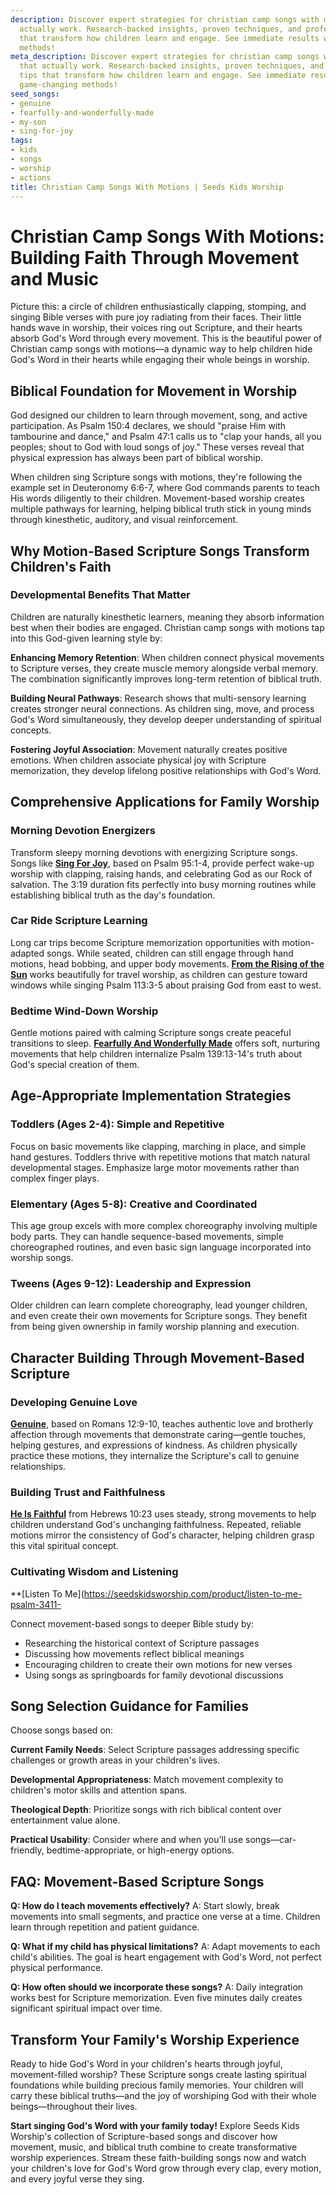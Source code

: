 ```yaml
---
description: Discover expert strategies for christian camp songs with motions that
  actually work. Research-backed insights, proven techniques, and professional tips
  that transform how children learn and engage. See immediate results with these game-changing
  methods!
meta_description: Discover expert strategies for christian camp songs with motions
  that actually work. Research-backed insights, proven techniques, and professional
  tips that transform how children learn and engage. See immediate results with these
  game-changing methods!
seed_songs:
- genuine
- fearfully-and-wonderfully-made
- my-son
- sing-for-joy
tags:
- kids
- songs
- worship
- actions
title: Christian Camp Songs With Motions | Seeds Kids Worship
---
```

# Christian Camp Songs With Motions: Building Faith Through Movement and Music

Picture this: a circle of children enthusiastically clapping, stomping, and singing Bible verses with pure joy radiating from their faces. Their little hands wave in worship, their voices ring out Scripture, and their hearts absorb God's Word through every movement. This is the beautiful power of Christian camp songs with motions—a dynamic way to help children hide God's Word in their hearts while engaging their whole beings in worship.

## Biblical Foundation for Movement in Worship

God designed our children to learn through movement, song, and active participation. As Psalm 150:4 declares, we should "praise Him with tambourine and dance," and Psalm 47:1 calls us to "clap your hands, all you peoples; shout to God with loud songs of joy." These verses reveal that physical expression has always been part of biblical worship.

When children sing Scripture songs with motions, they're following the example set in Deuteronomy 6:6-7, where God commands parents to teach His words diligently to their children. Movement-based worship creates multiple pathways for learning, helping biblical truth stick in young minds through kinesthetic, auditory, and visual reinforcement.

## Why Motion-Based Scripture Songs Transform Children's Faith

### Developmental Benefits That Matter

Children are naturally kinesthetic learners, meaning they absorb information best when their bodies are engaged. Christian camp songs with motions tap into this God-given learning style by:

**Enhancing Memory Retention**: When children connect physical movements to Scripture verses, they create muscle memory alongside verbal memory. The combination significantly improves long-term retention of biblical truth.

**Building Neural Pathways**: Research shows that multi-sensory learning creates stronger neural connections. As children sing, move, and process God's Word simultaneously, they develop deeper understanding of spiritual concepts.

**Fostering Joyful Association**: Movement naturally creates positive emotions. When children associate physical joy with Scripture memorization, they develop lifelong positive relationships with God's Word.

## Comprehensive Applications for Family Worship

### Morning Devotion Energizers

Transform sleepy morning devotions with energizing Scripture songs. Songs like **[Sing For Joy](https://seedskidsworship.com/product/sing-for-joy-psalm-951-4-3/)**, based on Psalm 95:1-4, provide perfect wake-up worship with clapping, raising hands, and celebrating God as our Rock of salvation. The 3:19 duration fits perfectly into busy morning routines while establishing biblical truth as the day's foundation.

### Car Ride Scripture Learning

Long car trips become Scripture memorization opportunities with motion-adapted songs. While seated, children can still engage through hand motions, head bobbing, and upper body movements. **[From the Rising of the Sun](https://seedskidsworship.com/product/from-the-rising-of-the-sun-psalm-1133-5/)** works beautifully for travel worship, as children can gesture toward windows while singing Psalm 113:3-5 about praising God from east to west.

### Bedtime Wind-Down Worship

Gentle motions paired with calming Scripture songs create peaceful transitions to sleep. **[Fearfully And Wonderfully Made](https://seedskidsworship.com/product/fearfully-and-wonderfully-made-psalm-13913-14/)** offers soft, nurturing movements that help children internalize Psalm 139:13-14's truth about God's special creation of them.

## Age-Appropriate Implementation Strategies

### Toddlers (Ages 2-4): Simple and Repetitive

Focus on basic movements like clapping, marching in place, and simple hand gestures. Toddlers thrive with repetitive motions that match natural developmental stages. Emphasize large motor movements rather than complex finger plays.

### Elementary (Ages 5-8): Creative and Coordinated

This age group excels with more complex choreography involving multiple body parts. They can handle sequence-based movements, simple choreographed routines, and even basic sign language incorporated into worship songs.

### Tweens (Ages 9-12): Leadership and Expression

Older children can learn complete choreography, lead younger children, and even create their own movements for Scripture songs. They benefit from being given ownership in family worship planning and execution.

## Character Building Through Movement-Based Scripture

### Developing Genuine Love

**[Genuine](https://seedskidsworship.com/product/genuine-romans-129-10-2/)**, based on Romans 12:9-10, teaches authentic love and brotherly affection through movements that demonstrate caring—gentle touches, helping gestures, and expressions of kindness. As children physically practice these motions, they internalize the Scripture's call to genuine relationships.

### Building Trust and Faithfulness

**[He Is Faithful](https://seedskidsworship.com/product/he-is-faithful-hebrews-1023/)** from Hebrews 10:23 uses steady, strong movements to help children understand God's unchanging faithfulness. Repeated, reliable motions mirror the consistency of God's character, helping children grasp this vital spiritual concept.

### Cultivating Wisdom and Listening

**[Listen To Me](https://seedskidsworship.com/product/listen-to-me-psalm-3411-

Connect movement-based songs to deeper Bible study by:

- Researching the historical context of Scripture passages
- Discussing how movements reflect biblical meanings
- Encouraging children to create their own motions for new verses
- Using songs as springboards for family devotional discussions

## Song Selection Guidance for Families

Choose songs based on:

**Current Family Needs**: Select Scripture passages addressing specific challenges or growth areas in your children's lives.

**Developmental Appropriateness**: Match movement complexity to children's motor skills and attention spans.

**Theological Depth**: Prioritize songs with rich biblical content over entertainment value alone.

**Practical Usability**: Consider where and when you'll use songs—car-friendly, bedtime-appropriate, or high-energy options.

## FAQ: Movement-Based Scripture Songs

**Q: How do I teach movements effectively?**
A: Start slowly, break movements into small segments, and practice one verse at a time. Children learn through repetition and patient guidance.

**Q: What if my child has physical limitations?**
A: Adapt movements to each child's abilities. The goal is heart engagement with God's Word, not perfect physical performance.

**Q: How often should we incorporate these songs?**
A: Daily integration works best for Scripture memorization. Even five minutes daily creates significant spiritual impact over time.

## Transform Your Family's Worship Experience

Ready to hide God's Word in your children's hearts through joyful, movement-filled worship? These Scripture songs create lasting spiritual foundations while building precious family memories. Your children will carry these biblical truths—and the joy of worshiping God with their whole beings—throughout their lives.

**Start singing God's Word with your family today!** Explore Seeds Kids Worship's collection of Scripture-based songs and discover how movement, music, and biblical truth combine to create transformative worship experiences. Stream these faith-building songs now and watch your children's love for God's Word grow through every clap, every motion, and every joyful verse they sing.

<script type="application/ld+json">
{
  "@context": "https://schema.org",
  "@type": "Article",
  "headline": "Christian Camp Songs With Motions",
  "author": {
    "@type": "Organization",
    "name": "Seeds Kids Worship"
  },
  "publisher": {
    "@type": "Organization",
    "name": "Seeds Kids Worship",
    "logo": {
      "@type": "ImageObject",
      "url": "https://seedskidsworship.com/logo.png"
    }
  },
  "datePublished": "2025-09-04T09:14:28.129564",
  "dateModified": "2025-09-04T09:14:28.129576",
  "description": "Discover expert strategies for christian camp songs with motions that actually work. Research-backed insights, proven techniques, and professional tips that tra",
  "mainEntityOfPage": {
    "@type": "WebPage",
    "@id": "https://seedskidsworship.com/activities/christian-camp-songs-with-motions/"
  }
}
</script>

<script type="application/ld+json">
{
  "@context": "https://schema.org",
  "@type": "Product",
  "name": "Genuine",
  "description": "A word-for-word scripture song about genuine love and brotherly affection",
  "url": "https://seedskidsworship.com/product/genuine-romans-129-10-2/",
  "brand": {
    "@type": "Brand",
    "name": "Seeds Kids Worship"
  },
  "category": "Children's Christian Music",
  "album": "The Journey"
}
</script>

<script type="application/ld+json">
{
  "@context": "https://schema.org",
  "@type": "Product",
  "name": "Fearfully And Wonderfully Made",
  "description": "A gentle lullaby celebrating Psalm 139:13-14, reminding children that they are fearfully and wonderfully made by God and praising His marvelous works.",
  "url": "https://seedskidsworship.com/product/fearfully-and-wonderfully-made-psalm-13913-14/",
  "brand": {
    "@type": "Brand",
    "name": "Seeds Kids Worship"
  },
  "category": "Children's Christian Music",
  "album": "When You Lie Down: Lullabies\u2026"
}
</script>

<script type="application/ld+json">
{
  "@context": "https://schema.org",
  "@type": "Product",
  "name": "My Son",
  "description": "Scripture song based on Romans 8:37 reminding believers that through Christ\u2019s love we are more than conquerors over any trial.",
  "url": "https://seedskidsworship.com/product/my-son-proverbs-311-12-2/",
  "brand": {
    "@type": "Brand",
    "
